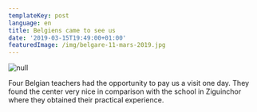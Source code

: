 ```yaml
---
templateKey: post
language: en
title: Belgiens came to see us
date: '2019-03-15T19:49:00+01:00'
featuredImage: /img/belgare-11-mars-2019.jpg
---
```

![null](/img/belgare-11-mars-2019.jpg)

Four Belgian teachers had the opportunity to pay us a visit one day. They found the center very nice in comparison with the school in Ziguinchor where they obtained their practical experience.
